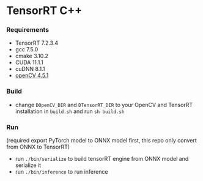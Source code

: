 # TensorRT C++

### Requirements
- TensorRT 7.2.3.4
- gcc 7.5.0
- cmake 3.10.2
- CUDA 11.1.1
- cuDNN 8.1.1
- [openCV 4.5.1](https://docs.opencv.org/4.5.1/d7/d9f/tutorial_linux_install.html)

### Build
- change `DOpenCV_DIR` and `DTensorRT_DIR` to your OpenCV and TensorRT installation in `build.sh` and run `sh build.sh`

### Run
(required export PyTorch model to ONNX model first, this repo only convert from ONNX to TensorRT)
- run `./bin/serialize` to build tensorRT engine from ONNX model and serialize it
- run `./bin/inference` to run inference
